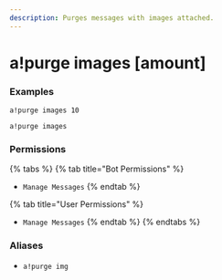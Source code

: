 ```yaml
---
description: Purges messages with images attached.
---
```


# a!purge images \[amount\]

### Examples

```text
a!purge images 10
```

```text
a!purge images
```

### Permissions

{% tabs %}
{% tab title="Bot Permissions" %}
* `Manage Messages`
{% endtab %}

{% tab title="User Permissions" %}
* `Manage Messages`
{% endtab %}
{% endtabs %}

### Aliases

* `a!purge img`

